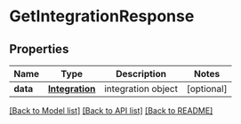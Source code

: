 # GetIntegrationResponse

## Properties
Name | Type | Description | Notes
------------ | ------------- | ------------- | -------------
**data** | [**Integration**](Integration.md) | integration object | [optional] 

[[Back to Model list]](../README.md#documentation-for-models) [[Back to API list]](../README.md#documentation-for-api-endpoints) [[Back to README]](../README.md)


